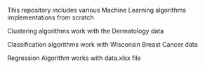 This repository includes various Machine Learning algorithms implementations from scratch


Clustering algorithms work with the Dermatology data

Classification algorithms work with Wisconsin Breast Cancer data

Regression Algorithm works with data.xlsx file
